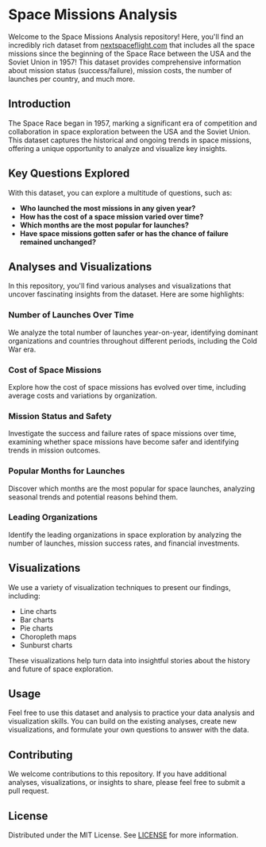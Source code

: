 # Space Missions Analysis

Welcome to the Space Missions Analysis repository! Here, you'll find an incredibly rich dataset from [nextspaceflight.com](https://nextspaceflight.com) that includes all the space missions since the beginning of the Space Race between the USA and the Soviet Union in 1957! This dataset provides comprehensive information about mission status (success/failure), mission costs, the number of launches per country, and much more.

## Introduction

The Space Race began in 1957, marking a significant era of competition and collaboration in space exploration between the USA and the Soviet Union. This dataset captures the historical and ongoing trends in space missions, offering a unique opportunity to analyze and visualize key insights.

## Key Questions Explored

With this dataset, you can explore a multitude of questions, such as:

- **Who launched the most missions in any given year?**
- **How has the cost of a space mission varied over time?**
- **Which months are the most popular for launches?**
- **Have space missions gotten safer or has the chance of failure remained unchanged?**

## Analyses and Visualizations

In this repository, you'll find various analyses and visualizations that uncover fascinating insights from the dataset. Here are some highlights:

### Number of Launches Over Time

We analyze the total number of launches year-on-year, identifying dominant organizations and countries throughout different periods, including the Cold War era.

### Cost of Space Missions

Explore how the cost of space missions has evolved over time, including average costs and variations by organization.

### Mission Status and Safety

Investigate the success and failure rates of space missions over time, examining whether space missions have become safer and identifying trends in mission outcomes.

### Popular Months for Launches

Discover which months are the most popular for space launches, analyzing seasonal trends and potential reasons behind them.

### Leading Organizations

Identify the leading organizations in space exploration by analyzing the number of launches, mission success rates, and financial investments.

## Visualizations

We use a variety of visualization techniques to present our findings, including:

- Line charts
- Bar charts
- Pie charts
- Choropleth maps
- Sunburst charts

These visualizations help turn data into insightful stories about the history and future of space exploration.

## Usage

Feel free to use this dataset and analysis to practice your data analysis and visualization skills. You can build on the existing analyses, create new visualizations, and formulate your own questions to answer with the data.

## Contributing

We welcome contributions to this repository. If you have additional analyses, visualizations, or insights to share, please feel free to submit a pull request.

## License

Distributed under the MIT License. See [LICENSE](LICENSE.md) for more information.
